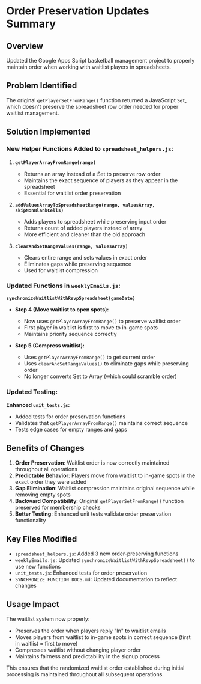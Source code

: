 # Order Preservation Updates Summary

## Overview
Updated the Google Apps Script basketball management project to properly maintain order when working with waitlist players in spreadsheets.

## Problem Identified
The original `getPlayerSetFromRange()` function returned a JavaScript `Set`, which doesn't preserve the spreadsheet row order needed for proper waitlist management.

## Solution Implemented

### New Helper Functions Added to `spreadsheet_helpers.js`:

1. **`getPlayerArrayFromRange(range)`**
   - Returns an array instead of a Set to preserve row order
   - Maintains the exact sequence of players as they appear in the spreadsheet
   - Essential for waitlist order preservation

2. **`addValuesArrayToSpreadsheetRange(range, valuesArray, skipNonBlankCells)`**
   - Adds players to spreadsheet while preserving input order
   - Returns count of added players instead of array
   - More efficient and cleaner than the old approach

3. **`clearAndSetRangeValues(range, valuesArray)`**
   - Clears entire range and sets values in exact order
   - Eliminates gaps while preserving sequence
   - Used for waitlist compression

### Updated Functions in `weeklyEmails.js`:

**`synchronizeWaitlistWithRsvpSpreadsheet(gameDate)`**
- **Step 4 (Move waitlist to open spots):**
  - Now uses `getPlayerArrayFromRange()` to preserve waitlist order
  - First player in waitlist is first to move to in-game spots
  - Maintains priority sequence correctly

- **Step 5 (Compress waitlist):**
  - Uses `getPlayerArrayFromRange()` to get current order
  - Uses `clearAndSetRangeValues()` to eliminate gaps while preserving order
  - No longer converts Set to Array (which could scramble order)

### Updated Testing:

**Enhanced `unit_tests.js`:**
- Added tests for order preservation functions
- Validates that `getPlayerArrayFromRange()` maintains correct sequence
- Tests edge cases for empty ranges and gaps

## Benefits of Changes

1. **Order Preservation**: Waitlist order is now correctly maintained throughout all operations
2. **Predictable Behavior**: Players move from waitlist to in-game spots in the exact order they were added
3. **Gap Elimination**: Waitlist compression maintains original sequence while removing empty spots
4. **Backward Compatibility**: Original `getPlayerSetFromRange()` function preserved for membership checks
5. **Better Testing**: Enhanced unit tests validate order preservation functionality

## Key Files Modified

- `spreadsheet_helpers.js`: Added 3 new order-preserving functions
- `weeklyEmails.js`: Updated `synchronizeWaitlistWithRsvpSpreadsheet()` to use new functions
- `unit_tests.js`: Enhanced tests for order preservation
- `SYNCHRONIZE_FUNCTION_DOCS.md`: Updated documentation to reflect changes

## Usage Impact

The waitlist system now properly:
- Preserves the order when players reply "In" to waitlist emails
- Moves players from waitlist to in-game spots in correct sequence (first in waitlist = first to move)
- Compresses waitlist without changing player order
- Maintains fairness and predictability in the signup process

This ensures that the randomized waitlist order established during initial processing is maintained throughout all subsequent operations.